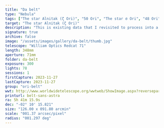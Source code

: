 ```yaml
---
title: "Da belt"
type: "Nebula"
tags: ["The star Alnitak (ζ Ori)", "50 Ori", "The star σ Ori", "48 Ori", "IC431", "IC432", "IC434", "Flame Nebula", "Orion B", "IC435", "NGC2023", "NGC2024"]
target: "The star Alnitak (ζ Ori)"
description: "This is existing data that I revisited to process into a new image. What do you think?"
signature: true
archive: false
image: "/assets/images/gallery/da-belt/thumb.jpg"
telescope: "William Optics Redcat 71"
length: 348mm
aperture: 71mm
folder: da-belt
exposure: 300
lights: 78
sessions: 1
firstCapture: 2023-11-27
lastCapture: 2023-11-27
group: "ori-belt"
wwt: http://www.worldwidetelescope.org/wwtweb/ShowImage.aspx?reverseparity=False&scale=1.372636&name=da-belt.jpg&imageurl=https://deepskyworkflows.com/assets/images/gallery/da-belt/da-belt.jpg&credits=Jeremy+Likness+at+DeepSkyWorkflows.com&creditsUrl=https://deepskyworkflows.com/about&ra=85.482691&dec=-2.377420&x=3377.9&y=1699.4&rotation=76.68&thumb=https://deepskyworkflows.com/assets/images/gallery/da-belt/thumb.jpg
printurl: belt-sans-astra
ra: 5h 41m 15.9s
dec: "-02° 10' 15.821"
size: "126.00 x 091.80 arcmin"
scale: "001.37 arcsec/pixel"
radius: "001.297 deg"
---
```

